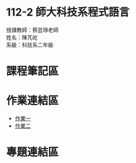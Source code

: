 # 112-2 師大科技系程式語言
授課教師：蔡芸琤老師  
姓名：陳芃屹  
系級：科技系二年級  
# 課程筆記區
# 作業連結區
- [作業一](陳芃屹_作業一.ipynb)
- [作業二](陳芃屹_作業二.ipynb)
# 專題連結區
